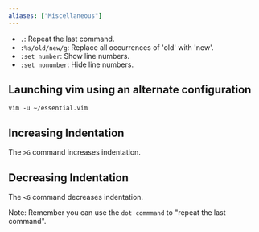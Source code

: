 ```yaml
---
aliases: ["Miscellaneous"]
---
```


- `.`: Repeat the last command.
- `:%s/old/new/g`: Replace all occurrences of 'old' with 'new'.
- `:set number`: Show line numbers.
- `:set nonumber`: Hide line numbers.

## Launching vim using an alternate configuration

```shell
vim -u ~/essential.vim
```

## Increasing Indentation

The `>G` command increases indentation.

## Decreasing Indentation

The `<G` command decreases indentation.

Note: Remember you can use the `dot commmand` to "repeat the last command".

